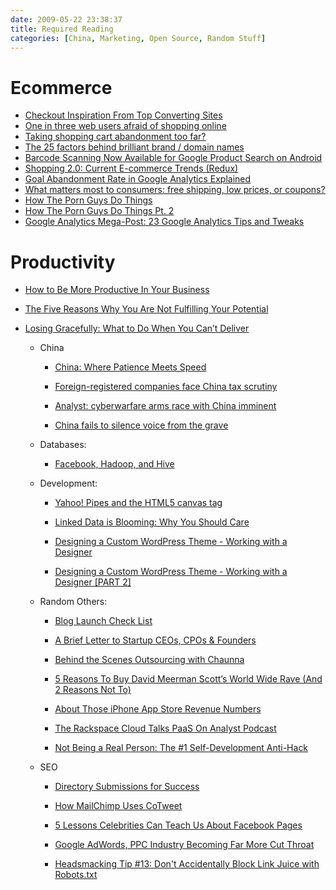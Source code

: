 ```yaml
---
date: 2009-05-22 23:38:37
title: Required Reading
categories: [China, Marketing, Open Source, Random Stuff]
---
```

# Ecommerce
* [Checkout Inspiration From Top Converting Sites](http://www.getelastic.com/no-required-registration/)
* [One in three web users afraid of shopping online](http://econsultancy.com/blog/3807-one-in-three-web-users-afraid-of-shopping-online)
* [Taking shopping cart abandonment too far?](http://econsultancy.com/blog/3827-taking-shopping-cart-abandonment-too-far)
* [The 25 factors behind brilliant brand / domain names](http://econsultancy.com/blog/3821-the-25-factors-behind-brilliant-brand-domain-names)
* [Barcode Scanning Now Available for Google Product Search on Android](http://feeds.searchenginewatch.com/~r/sewblog/~3/2FquJzi4ZBM/090514-140807)
* [Shopping 2.0: Current E-commerce Trends (Redux)](http://feedproxy.google.com/~r/readwriteweb/~3/TNhdVIGaWmY/shopping_20_current_e-commerce_trends_redux.php)
* [Goal Abandonment Rate in Google Analytics Explained](http://www.googleanalyticsresults.com/2009/05/goal-abandonment-rate-in-google.html)
* [What matters most to consumers: free shipping, low prices, or coupons?](http://ebaystrategies.blogs.com/ebay_strategies/2009/05/what-matters-most-to-consumers-free-shipping-low-prices-or-coupons.html)
* [How The Porn Guys Do Things](http://sitefling.com/blog/how-the-porn-guys-do-things/)
* [How The Porn Guys Do Things Pt. 2](http://sitefling.com/blog/how-the-porn-guys-do-things-pt-2/)
* [Google Analytics Mega-Post: 23 Google Analytics Tips and Tweaks](http://www.searchenginepeople.com/blog/google-analytics-mega-post-23-google-analytics-tips-and-tweaks.html)

# Productivity
* [How to Be More Productive In Your Business](http://feeds.lifehack.org/~r/LifeHack/~3/HiM67TNuSgk/how-to-be-more-productive-in-your-business.html)
* [The Five Reasons Why You Are Not Fulfilling Your Potential](http://feeds.lifehack.org/~r/LifeHack/~3/9iU8bo48ZJo/the-five-reasons-why-you-are-not-fulfilling-your-potential.html)
* [Losing Gracefully: What to Do When You Can’t Deliver](http://feedproxy.google.com/~r/Webworkerdaily/~3/QQqw5LtV9qM/)








  * China


    * [China: Where Patience Meets Speed](http://www.techcrunch.com/2009/05/10/china-where-patience-meets-speed/)


    * [Foreign-registered companies face China tax scrutiny](http://www.ft.com/cms/s/0/4be93d94-42fe-11de-b793-00144feabdc0.html)


    * [Analyst: cyberwarfare arms race with China imminent](http://feeds.arstechnica.com/~r/arstechnica/index/~3/R6k_Bjoo1e8/analyst-cyberwarfare-arms-race-with-china-imminent.ars)


    * [China fails to silence voice from the grave](http://www.ft.com/cms/s/0/8b68e962-4176-11de-bdb7-00144feabdc0.html)





  * Databases:


    * [Facebook, Hadoop, and Hive](http://www.dbms2.com/2009/05/11/facebook-hadoop-and-hive/)





  * Development:


    * [Yahoo! Pipes and the HTML5 canvas tag](http://feedproxy.google.com/~r/blogspot/Dcni/~3/6GtC-PyydnU/yahoo-pipes-and.html)


    * [Linked Data is Blooming: Why You Should Care](http://feedproxy.google.com/~r/readwriteweb/~3/rYa_G525ROc/linked_data_is_blooming_why_you_should_care.php)


    * [Designing a Custom WordPress Theme - Working with a Designer](http://feedproxy.google.com/~r/ProbloggerHelpingBloggersEarnMoney/~3/9T1zER9sGWQ/)


    * [Designing a Custom WordPress Theme - Working with a Designer [PART 2]](http://feedproxy.google.com/~r/ProbloggerHelpingBloggersEarnMoney/~3/cB5G32NhESU/)





  * Random Others:


    * [Blog Launch Check List](http://feedproxy.google.com/~r/seomoz/~3/JM-qNwP4ybc/Blog-Launch-Check-list)


    * [A Brief Letter to Startup CEOs, CPOs & Founders](http://feedproxy.google.com/~r/seomoz/~3/NTqOCVFHwHE/a-brief-letter-to-startup-ceos-cpos-founders)


    * [Behind the Scenes Outsourcing with Chaunna](http://feedproxy.google.com/~r/sitefling/~3/xstCwxxuxGI/)


    * [5 Reasons To Buy David Meerman Scott’s World Wide Rave (And 2 Reasons Not To)](http://onlinemarketerblog.com/2009/05/5-reasons-to-buy-david-meerman-scotts-world-wide-rave-and-2-reasons-not-to/)


    * [About Those iPhone App Store Revenue Numbers](http://feedproxy.google.com/~r/Techcrunch/~3/gAmoVUCCOBQ/)


    * [The Rackspace Cloud Talks PaaS On Analyst Podcast](http://feedproxy.google.com/~r/Mosso/~3/fCTE8__NMs0/)


    * [Not Being a Real Person: The #1 Self-Development Anti-Hack](http://feedproxy.google.com/~r/FinanceYourFreedom/~3/v6hZxNFpACo/)





  * SEO


    * [Directory Submissions for Success](http://feedproxy.google.com/~r/seopittfall/~3/SPgFCV0p7WA/directory-submissions-for-success)


    * [How MailChimp Uses CoTweet](http://www.mailchimp.com/blog/how-mailchimp-uses-cotweet/)


    * [5 Lessons Celebrities Can Teach Us About Facebook Pages](http://mashable.com/2009/05/15/celebrity-facebook-pages/)


    * [Google AdWords, PPC Industry Becoming Far More Cut Throat](http://www.seobook.com/trademark-schmademark)


    * [Headsmacking Tip #13: Don't Accidentally Block Link Juice with Robots.txt](http://feedproxy.google.com/~r/seomoz/~3/5cqvi12MopA/headsmacking-tip-13-dont-accidentally-block-link-juice-with-robotstxt)
